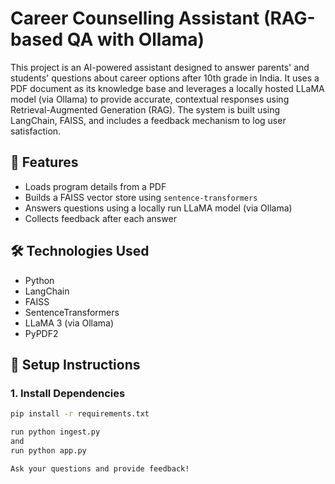 # Career Counselling Assistant (RAG-based QA with Ollama)

This project is an AI-powered assistant designed to answer parents' and students' questions about career options after 10th grade in India. It uses a PDF document as its knowledge base and leverages a locally hosted LLaMA model (via Ollama) to provide accurate, contextual responses using Retrieval-Augmented Generation (RAG). The system is built using LangChain, FAISS, and includes a feedback mechanism to log user satisfaction.

## 🔧 Features

- Loads program details from a PDF
- Builds a FAISS vector store using `sentence-transformers`
- Answers questions using a locally run LLaMA model (via Ollama)
- Collects feedback after each answer

## 🛠️ Technologies Used

- Python
- LangChain
- FAISS
- SentenceTransformers
- LLaMA 3 (via Ollama)
- PyPDF2

## 📁 Setup Instructions

### 1. Install Dependencies

```bash
pip install -r requirements.txt

run python ingest.py
and
run python app.py

Ask your questions and provide feedback!
